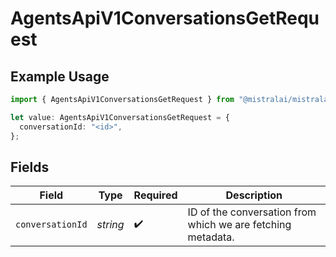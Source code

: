 # AgentsApiV1ConversationsGetRequest

## Example Usage

```typescript
import { AgentsApiV1ConversationsGetRequest } from "@mistralai/mistralai/models/operations";

let value: AgentsApiV1ConversationsGetRequest = {
  conversationId: "<id>",
};
```

## Fields

| Field                                                       | Type                                                        | Required                                                    | Description                                                 |
| ----------------------------------------------------------- | ----------------------------------------------------------- | ----------------------------------------------------------- | ----------------------------------------------------------- |
| `conversationId`                                            | *string*                                                    | :heavy_check_mark:                                          | ID of the conversation from which we are fetching metadata. |
